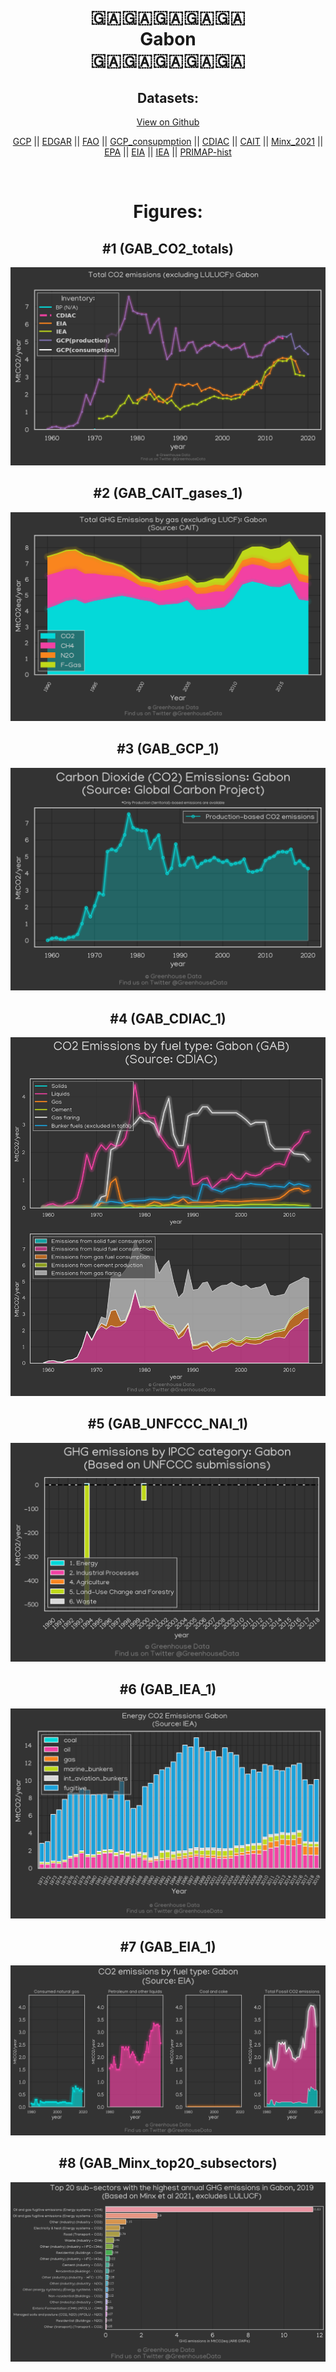 
<center>
<h1 align="center">
🇬🇦🇬🇦🇬🇦🇬🇦🇬🇦
<br>
Gabon
<br>
🇬🇦🇬🇦🇬🇦🇬🇦🇬🇦
</h1>
<h2>Datasets:</h2>
<p><a href="https://github.com/dquintani/GreenhouseData/tree/master/country_data/GAB_Gabon/data">View on Github</a>
<br></p><p><a href="data/GAB_GCP.csv">GCP</a> || <a href="data/GAB_EDGAR.csv">EDGAR</a> || <a href="data/GAB_FAO.csv">FAO</a> || <a href="data/GAB_GCP_consupmption.csv">GCP_consupmption</a> || <a href="data/GAB_CDIAC.csv">CDIAC</a> || <a href="data/GAB_CAIT.csv">CAIT</a> || <a href="data/GAB_Minx_2021.csv">Minx_2021</a> || <a href="data/GAB_EPA.csv">EPA</a> || <a href="data/GAB_EIA.csv">EIA</a> || <a href="data/GAB_IEA.csv">IEA</a> || <a href="data/GAB_PRIMAP-hist.csv">PRIMAP-hist</a></p><p><br></p>
<h1>Figures:</h1><h2>#1 (GAB_CO2_totals)</h2>
<p><img alt="" src="figures/GAB_CO2_totals.png" /></p><h2>#2 (GAB_CAIT_gases_1)</h2>
<p><img alt="" src="figures/GAB_CAIT_gases_1.png" /></p><h2>#3 (GAB_GCP_1)</h2>
<p><img alt="" src="figures/GAB_GCP_1.png" /></p><h2>#4 (GAB_CDIAC_1)</h2>
<p><img alt="" src="figures/GAB_CDIAC_1.png" /></p><h2>#5 (GAB_UNFCCC_NAI_1)</h2>
<p><img alt="" src="figures/GAB_UNFCCC_NAI_1.png" /></p><h2>#6 (GAB_IEA_1)</h2>
<p><img alt="" src="figures/GAB_IEA_1.png" /></p><h2>#7 (GAB_EIA_1)</h2>
<p><img alt="" src="figures/GAB_EIA_1.png" /></p><h2>#8 (GAB_Minx_top20_subsectors)</h2>
<p><img alt="" src="figures/GAB_Minx_top20_subsectors.png" /></p>